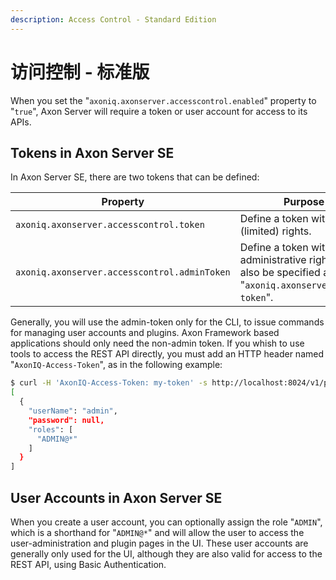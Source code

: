```yaml
---
description: Access Control - Standard Edition
---
```


# 访问控制 - 标准版

When you set the "`axoniq.axonserver.accesscontrol.enabled`" property to "`true`", Axon Server will require a token or user account for access to its APIs.

## Tokens in Axon Server SE

In Axon Server SE, there are two tokens that can be defined:

| Property                                     | Purpose                                                                                                |
| -------------------------------------------- | ------------------------------------------------------------------------------------------------------ |
| `axoniq.axonserver.accesscontrol.token`      | Define a token with normal (limited) rights.                                                           |
| `axoniq.axonserver.accesscontrol.adminToken` | Define a token with administrative rights. Can also be specified as "`axoniq.axonserver.admin-token`". |

Generally, you will use the admin-token only for the CLI, to issue commands for managing user accounts and plugins. Axon Framework based applications should only need the non-admin token. If you whish to use tools to access the REST API directly, you must add an HTTP header named "`AxonIQ-Access-Token`", as in the following example:

```bash
$ curl -H 'AxonIQ-Access-Token: my-token' -s http://localhost:8024/v1/public/users | jq
[
  {
    "userName": "admin",
    "password": null,
    "roles": [
      "ADMIN@*"
    ]
  }
]
```

## User Accounts in Axon Server SE

When you create a user account, you can optionally assign the role "`ADMIN`", which is a shorthand for "`ADMIN@*`" and will allow the user to access the user-administration and plugin pages in the UI. These user accounts are generally only used for the UI, although they are also valid for access to the REST API, using Basic Authentication.

